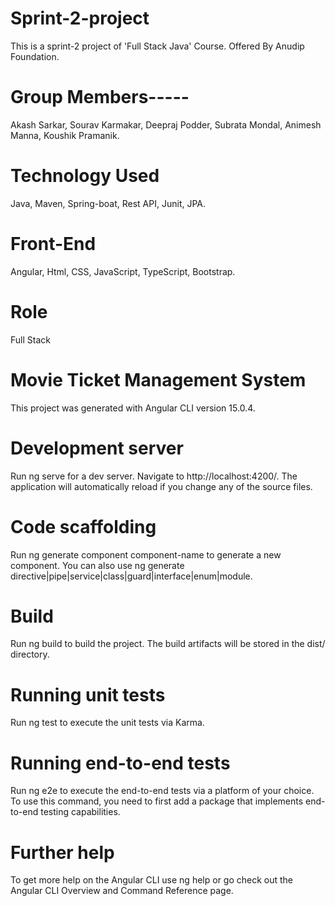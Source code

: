 # Sprint-2-project
This is a sprint-2 project of 'Full Stack Java' Course. Offered By Anudip Foundation.

# Group Members-----
Akash Sarkar, Sourav Karmakar, Deepraj Podder, Subrata Mondal, Animesh Manna, Koushik Pramanik.

# Technology Used
Java, Maven, Spring-boat, Rest API, Junit, JPA.

# Front-End
Angular, Html, CSS, JavaScript, TypeScript, Bootstrap.

# Role 
Full Stack

# Movie Ticket Management System
This project was generated with Angular CLI version 15.0.4.

# Development server
Run ng serve for a dev server. Navigate to http://localhost:4200/. The application will automatically reload if you change any of the source files.

# Code scaffolding
Run ng generate component component-name to generate a new component. You can also use ng generate directive|pipe|service|class|guard|interface|enum|module.

# Build
Run ng build to build the project. The build artifacts will be stored in the dist/ directory.

# Running unit tests
Run ng test to execute the unit tests via Karma.

# Running end-to-end tests
Run ng e2e to execute the end-to-end tests via a platform of your choice. To use this command, you need to first add a package that implements end-to-end testing capabilities.

# Further help
To get more help on the Angular CLI use ng help or go check out the Angular CLI Overview and Command Reference page.
